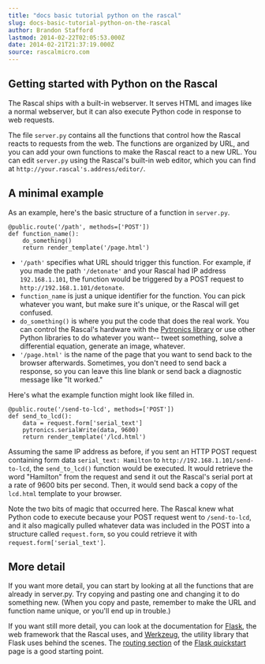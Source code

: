 ```yaml
---
title: "docs basic tutorial python on the rascal"
slug: docs-basic-tutorial-python-on-the-rascal
author: Brandon Stafford
lastmod: 2014-02-22T02:05:53.000Z
date: 2014-02-21T21:37:19.000Z
source: rascalmicro.com
---
```

## Getting started with Python on the Rascal ##

The Rascal ships with a built-in webserver. It serves HTML and images like a normal webserver, but it can also execute Python code in response to web requests.

The file `server.py` contains all the functions that control how the Rascal reacts to requests from the web. The functions are organized by URL, and you can add your own functions to make the Rascal react to a new URL. You can edit `server.py` using the Rascal's built-in web editor, which you can find at `http://your.rascal's.address/editor/`.

## A minimal example ##

As an example, here's the basic structure of a function in `server.py`.

```language-python
@public.route('/path', methods=['POST'])
def function_name():
    do_something()
    return render_template('/page.html')
```

 * `'/path'` specifies what URL should trigger this function. For example, if you made the path `'/detonate'` and your Rascal had IP address `192.168.1.101`, the function would be triggered by a POST request to `http://192.168.1.101/detonate`.
 * `function_name` is just a unique identifier for the function. You can pick whatever you want, but make sure it's unique, or the Rascal will get confused.
 * `do_something()` is where you put the code that does the real work. You can control the Rascal's hardware with the [Pytronics library][1] or use other Python libraries to do whatever you want-- tweet something, solve a differential equation, generate an image, whatever.
 * `'/page.html'` is the name of the page that you want to send back to the browser afterwards. Sometimes, you don't need to send back a response, so you can leave this line blank or send back a diagnostic message like "It worked."

Here's what the example function might look like filled in.

```language-python
@public.route('/send-to-lcd', methods=['POST'])
def send_to_lcd():
    data = request.form['serial_text']
    pytronics.serialWrite(data, 9600)
    return render_template('/lcd.html')
```

Assuming the same IP address as before, if you sent an HTTP POST request containing form data `serial_text: Hamilton` to `http://192.168.1.101/send-to-lcd`, the `send_to_lcd()` function would be executed. It would retrieve the word "Hamilton" from the request and send it out the Rascal's serial port at a rate of 9600 bits per second. Then, it would send back a copy of the `lcd.html` template to your browser.

Note the two bits of magic that occurred here. The Rascal knew what Python code to execute because your POST request went to `/send-to-lcd`, and it also magically pulled whatever data was included in the POST into a structure called `request.form`, so you could retrieve it with `request.form['serial_text']`.

## More detail ##

If you want more detail, you can start by looking at all the functions that are already in server.py. Try copying and pasting one and changing it to do something new. (When you copy and paste, remember to make the URL and function name unique, or you'll end up in trouble.)

If you want still more detail, you can look at the documentation for [Flask][4], the web framework that the Rascal uses, and [Werkzeug][5], the utility library that Flask uses behind the scenes. The [routing section][2] of the [Flask quickstart][3] page is a good starting point.

[1]: /docs/rascal-api.html
[2]: http://flask.pocoo.org/docs/quickstart/#routing
[3]: http://flask.pocoo.org/docs/quickstart/
[4]: http://flask.pocoo.org
[5]: http://werkzeug.pocoo.org/